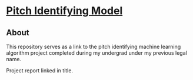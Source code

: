 # [Pitch Identifying Model](https://github.com/camhud/Note-Recognition)

## About

This repository serves as a link to the pitch identifying machine learning algorithm project completed during my undergrad under my previous legal name.

Project report linked in title.

 
